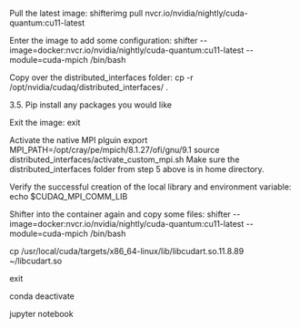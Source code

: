 

Pull the latest image:
shifterimg pull nvcr.io/nvidia/nightly/cuda-quantum:cu11-latest

Enter the image to add some configuration:
shifter --image=docker:nvcr.io/nvidia/nightly/cuda-quantum:cu11-latest --module=cuda-mpich /bin/bash

Copy over the distributed_interfaces folder:
cp -r /opt/nvidia/cudaq/distributed_interfaces/ .

3.5. Pip install any packages you would like

Exit the image:
exit

Activate the native MPI plguin
export MPI_PATH=/opt/cray/pe/mpich/8.1.27/ofi/gnu/9.1
source distributed_interfaces/activate_custom_mpi.sh
Make sure the distributed_interfaces folder from step 5 above is in home directory.

Verify the successful creation of the local library and environment variable:
echo $CUDAQ_MPI_COMM_LIB

Shifter into the container again and copy some files:
shifter --image=docker:nvcr.io/nvidia/nightly/cuda-quantum:cu11-latest --module=cuda-mpich /bin/bash

cp /usr/local/cuda/targets/x86_64-linux/lib/libcudart.so.11.8.89 ~/libcudart.so

exit


conda deactivate

jupyter notebook
